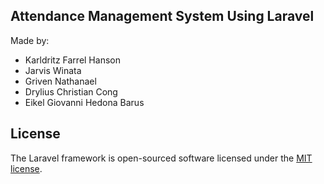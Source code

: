 ## Attendance Management System Using Laravel

Made by:
- Karldritz Farrel Hanson
- Jarvis Winata
- Griven Nathanael
- Drylius Christian Cong
- Eikel Giovanni Hedona Barus

## License
The Laravel framework is open-sourced software licensed under the [MIT license](https://opensource.org/licenses/MIT).
